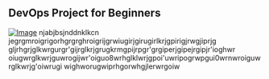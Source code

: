 ## DevOps Project for Beginners   

[![Image](https://github.com/yankils/Simple-DevOps-Project/blob/master/Devops_course.PNG "DevOps Project - CI/CD with Jenkins Ansible Docker Kubernetes ")](https://www.udemy.com/course/valaxy-devops/?referralCode=8147A5CF4C8C7D9E253F)
njabjbsjnddnklkcn
jegrgmroigrigorhgrgrghroigrijgrwiugirjgirugirlkrjgpirigjrwgjiprjg
gljrhgrjglkwrgurgr'gijrglkrjgrugkrmgpijrpgr'grgiperjgipejrgipjr'ioghwr
oiugwrglkwrjguwrogijwr'oiguo8wrhglklwrjgpoi'uwripogrwpgui0wrnwroiguwrglkwrjg'oiwrugi wighworugwiprhgorwhgjlerwrgoiw
